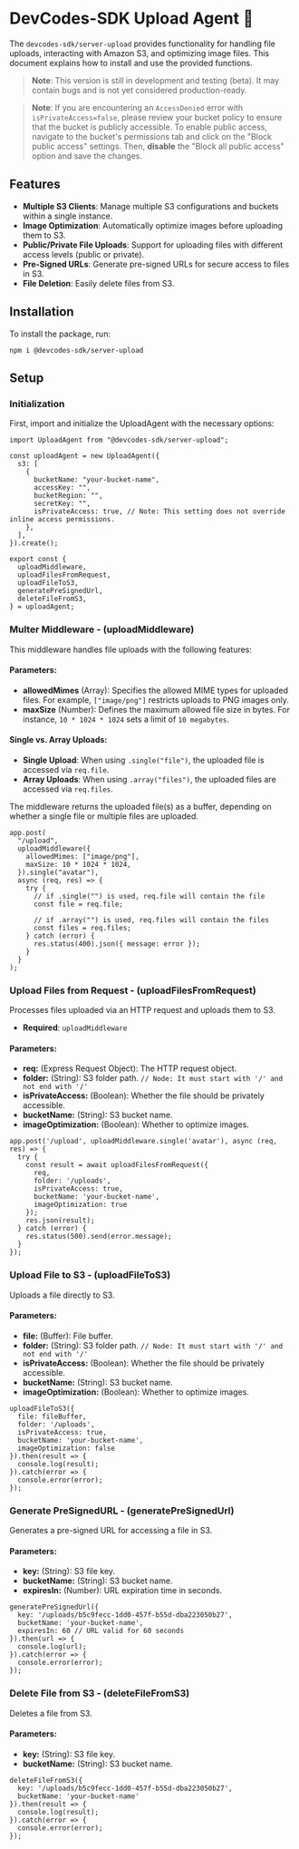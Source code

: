 # DevCodes-SDK Upload Agent 🚀

The `devcodes-sdk/server-upload` provides functionality for handling file uploads, interacting with Amazon S3, and optimizing image files. This document explains how to install and use the provided functions.

> **Note**: This version is still in development and testing (beta). It may contain bugs and is not yet considered production-ready.

> **Note**: If you are encountering an `AccessDenied` error with `isPrivateAccess=false`, please review your bucket policy to ensure that the bucket is publicly accessible. To enable public access, navigate to the bucket's permissions tab and click on the "Block public access" settings. Then, **disable** the "Block all public access" option and save the changes.

## Features

- **Multiple S3 Clients**: Manage multiple S3 configurations and buckets within a single instance.
- **Image Optimization**: Automatically optimize images before uploading them to S3.
- **Public/Private File Uploads**: Support for uploading files with different access levels (public or private).
- **Pre-Signed URLs**: Generate pre-signed URLs for secure access to files in S3.
- **File Deletion**: Easily delete files from S3.

## Installation

To install the package, run:

```
npm i @devcodes-sdk/server-upload
```

## Setup

### Initialization

First, import and initialize the UploadAgent with the necessary options:

```
import UploadAgent from "@devcodes-sdk/server-upload";

const uploadAgent = new UploadAgent({
  s3: [
    {
      bucketName: "your-bucket-name",
      accessKey: "",
      bucketRegion: "",
      secretKey: "",
      isPrivateAccess: true, // Note: This setting does not override inline access permissions.
    },
  ],
}).create();

export const {
  uploadMiddleware,
  uploadFilesFromRequest,
  uploadFileToS3,
  generatePreSignedUrl,
  deleteFileFromS3,
} = uploadAgent;

```

### Multer Middleware - (uploadMiddleware)

This middleware handles file uploads with the following features:

#### Parameters:

- **allowedMimes** (Array): Specifies the allowed MIME types for uploaded files. For example, `["image/png"]` restricts uploads to PNG images only.
- **maxSize** (Number): Defines the maximum allowed file size in bytes. For instance, `10 * 1024 * 1024` sets a limit of `10 megabytes`.

#### Single vs. Array Uploads:

- **Single Upload**: When using `.single("file")`, the uploaded file is accessed via `req.file`.
- **Array Uploads**: When using `.array("files")`, the uploaded files are accessed via `req.files`.

The middleware returns the uploaded file(s) as a buffer, depending on whether a single file or multiple files are uploaded.

```
app.post(
  "/upload",
  uploadMiddleware({
    allowedMimes: ["image/png"],
    maxSize: 10 * 1024 * 1024,
  }).single("avatar"),
  async (req, res) => {
    try {
      // if .single("") is used, req.file will contain the file
      const file = req.file;

      // if .array("") is used, req.files will contain the files
      const files = req.files;
    } catch (error) {
      res.status(400).json({ message: error });
    }
  }
);
```

### Upload Files from Request - (uploadFilesFromRequest)

Processes files uploaded via an HTTP request and uploads them to S3.

- **Required**: `uploadMiddleware`

#### Parameters:

- **req:** (Express Request Object): The HTTP request object.
- **folder:** (String): S3 folder path. `// Node: It must start with '/' and not end with '/'`
- **isPrivateAccess:** (Boolean): Whether the file should be privately accessible.
- **bucketName:** (String): S3 bucket name.
- **imageOptimization:** (Boolean): Whether to optimize images.

```
app.post('/upload', uploadMiddleware.single('avatar'), async (req, res) => {
  try {
    const result = await uploadFilesFromRequest({
      req,
      folder: '/uploads',
      isPrivateAccess: true,
      bucketName: 'your-bucket-name',
      imageOptimization: true
    });
    res.json(result);
  } catch (error) {
    res.status(500).send(error.message);
  }
});
```

### Upload File to S3 - (uploadFileToS3)

Uploads a file directly to S3.

#### Parameters:

- **file:** (Buffer): File buffer.
- **folder:** (String): S3 folder path. `// Node: It must start with '/' and not end with '/'`
- **isPrivateAccess:** (Boolean): Whether the file should be privately accessible.
- **bucketName:** (String): S3 bucket name.
- **imageOptimization:** (Boolean): Whether to optimize images.

```
uploadFileToS3({
  file: fileBuffer,
  folder: '/uploads',
  isPrivateAccess: true,
  bucketName: 'your-bucket-name',
  imageOptimization: false
}).then(result => {
  console.log(result);
}).catch(error => {
  console.error(error);
});
```

### Generate PreSignedURL - (generatePreSignedUrl)

Generates a pre-signed URL for accessing a file in S3.

#### Parameters:

- **key:** (String): S3 file key.
- **bucketName:** (String): S3 bucket name.
- **expiresIn:** (Number): URL expiration time in seconds.

```
generatePreSignedUrl({
  key: '/uploads/b5c9fecc-1dd0-457f-b55d-dba223050b27',
  bucketName: 'your-bucket-name',
  expiresIn: 60 // URL valid for 60 seconds
}).then(url => {
  console.log(url);
}).catch(error => {
  console.error(error);
});
```

### Delete File from S3 - (deleteFileFromS3)

Deletes a file from S3.

#### Parameters:

- **key:** (String): S3 file key.
- **bucketName:** (String): S3 bucket name.

```
deleteFileFromS3({
  key: '/uploads/b5c9fecc-1dd0-457f-b55d-dba223050b27',
  bucketName: 'your-bucket-name'
}).then(result => {
  console.log(result);
}).catch(error => {
  console.error(error);
});
```
